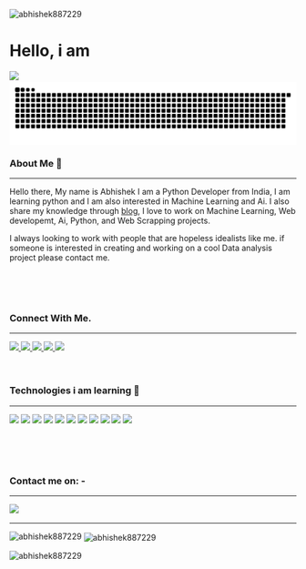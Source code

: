 <p align="left"> <img src="https://komarev.com/ghpvc/?username=abhishek887229&label=Profile%20views&color=0e75b6&style=for-the-badge" alt="abhishek887229" /> </p>
<h1> Hello, i am</h1>
<img src="https://readme-typing-svg.herokuapp.com/?lines=abhishek;Python%20Developer;ai%20enthusiast;&font=Pacifico&left=true&width=650&height=120&color=58a6ff&vCenter=true&size=45%22">
<br>
<img align="center" src="https://raw.githubusercontent.com/plexpt/plexpt/snake/github-snake.svg">


<br>
<h3>About Me 🧑</h3>
<hr>
<p>
Hello there, My name is Abhishek I am a Python Developer from India, I am learning python and I am also interested in Machine Learning and Ai. I also share my knowledge through <a href="https://medium.com/@abhishekkr9455">blog</a>, I love to work on Machine Learning, Web developemt, Ai, Python, and Web Scrapping projects. <br>
	
I always looking to work with people that are hopeless idealists like me. if someone is interested in creating and working on a cool Data analysis project please contact me.
</p>
<br>
<br>
<br>

<h3>Connect  With Me. </h3>
<hr>
<a href="https://twitter.com/Abhishe91081609" target="_blank" rel="noopener noreferrer">
  <img src="https://img.shields.io/badge/Twitter-1DA1F2?style=for-the-badge&logo=twitter&logoColor=white" />
</a>

<a href="https://www.linkedin.com/in/abhishek887229/" target="_blank" rel="noopener noreferrer">
  <img src="https://img.shields.io/badge/LinkedIn-0077B5?style=for-the-badge&logo=linkedin&logoColor=white" />
</a>
<a href="https://www.kaggle.com/iottech" target="_blank" rel="noopener noreferrer">
  <img src="https://img.shields.io/badge/Kaggle-20BEFF?style=for-the-badge&logo=Kaggle&logoColor=white" />
</a>


<a href="https://medium.com/@abhishekkr9455" target="_blank" rel="noopener noreferrer">
  <img src="https://img.shields.io/badge/Medium-12100E?style=for-the-badge&logo=medium&logoColor=white" />
</a>

<a href="https://www.hackerrank.com/abhishekkr9455?hr_r=1" target="_blank" rel="noopener noreferrer">
  <img src="https://img.shields.io/badge/-Hackerrank-2EC866?style=for-the-badge&logo=HackerRank&logoColor=white" />
</a>
<br>
<br>
<br>
<h3>Technologies i am learning 🤖</h3>
<hr>
<p align='Left'><img src="https://img.shields.io/badge/Python-FFD43B?style=for-the-badge&logo=python&logoColor=blue">
<img src="https://img.shields.io/badge/MySQL-005C84?style=for-the-badge&logo=mysql&logoColor=white">
<img src="https://img.shields.io/badge/Selenium-43B02A?style=for-the-badge&logo=Selenium&logoColor=white">
<img src="https://img.shields.io/badge/Microsoft_Excel-217346?style=for-the-badge&logo=microsoft-excel&logoColor=white">
<img src="https://img.shields.io/badge/Tableau-E97627?style=for-the-badge&logo=Tableau&logoColor=white">
<img src="https://img.shields.io/badge/PowerBI-F2C811?style=for-the-badge&logo=Power%20BI&logoColor=white">
<img src="https://img.shields.io/badge/Colab-F9AB00?style=for-the-badge&logo=googlecolab&color=525252">
<img src="https://img.shields.io/badge/Pandas-2C2D72?style=for-the-badge&logo=pandas&logoColor=white">
<img src="https://img.shields.io/badge/Numpy-777BB4?style=for-the-badge&logo=numpy&logoColor=white">
<img src="https://img.shields.io/badge/scikit_learn-F7931E?style=for-the-badge&logo=scikit-learn&logoColor=white">
<img src="https://img.shields.io/badge/C%2B%2B-00599C?style=for-the-badge&logo=c%2B%2B&logoColor=white">
</p>	
<br>
<br><br>
<h3>Contact me on: -</h3> 
<hr>

<a href = "mailto:abhishek.a9455@gmail.com?subject = Connection&body = hello there">
<img src="https://img.shields.io/badge/Gmail-D14836?style=for-the-badge&logo=gmail&logoColor=white">
</a>
<hr>


<p><img align="left" src="https://github-readme-stats.vercel.app/api/top-langs?username=abhishek887229&theme=algolia" show_icons=true&locale=en&layout=compact" alt="abhishek887229" /></p>

<p>&nbsp;<img align="center" src="https://github-readme-stats.vercel.app/api?username=abhishek887229&theme=algolia" show_icons=true&locale=en" alt="abhishek887229" /></p>

<p><img align="center" src="https://github-readme-streak-stats.herokuapp.com/?user=abhishek887229&theme=algolia" alt="abhishek887229" /></p>
